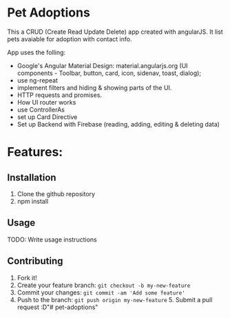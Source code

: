 # Pet Adoptions
This a CRUD (Create Read Update Delete) app created with angularJS. It list pets avaiable for adoption with contact info.
	
App uses the folling:
- Google's Angular Material Design: material.angularjs.org (UI components - Toolbar, button, card, icon, sidenav, toast, dialog);
- use ng-repeat 
- implement filters and hiding & showing parts of the UI. 
- HTTP requests and promises. 
- How UI router works
- use ControllerAs
- set up Card Directive
- Set up Backend with Firebase (reading, adding, editing & deleting data)
	
# Features:
	
	
## Installation
1. Clone the github repository
2. npm install
	
## Usage
TODO: Write usage instructions
## Contributing
1. Fork it!
2. Create your feature branch: `git checkout -b my-new-feature`
3. Commit your changes: `git commit -am 'Add some feature'`
4. Push to the branch: `git push origin my-new-feature`
	5. Submit a pull request :D"# pet-adoptions" 
